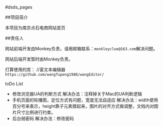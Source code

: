 #dsds_pages

##项目简介

本项目为南京点石电商网站首页

##责任人

网站前端开发由Monkey负责，请用邮箱联系：`monkleyclue@163.com`解决问题。

网站后端开发暂时由Monkey负责。

打算使用的库：
//富文本编辑器
`https://github.com/wangfupeng1988/wangEditor/`




toDo List
* 修改浏览器UA的判断方式
	解决办法：注释掉关于Mac的UA判断逻辑
* 手机页面的轮播图，定位方式有问题，宽度无法自适应
	解决办法：width使用百分号来表示，height靠子元素撑起来，图片的对齐方式做调整，文档内对图片尺寸比例进行约束。
* 后台弱密码
	解决办法：修改密码